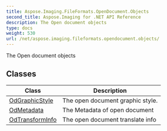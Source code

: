 ```yaml
---
title: Aspose.Imaging.FileFormats.OpenDocument.Objects
second_title: Aspose.Imaging for .NET API Reference
description: The Open document objects
type: docs
weight: 530
url: /net/aspose.imaging.fileformats.opendocument.objects/
---
```

The Open document objects

## Classes

| Class | Description |
| --- | --- |
| [OdGraphicStyle](./odgraphicstyle/) | The open document graphic style. |
| [OdMetadata](./odmetadata/) | The Metadata of open document |
| [OdTransformInfo](./odtransforminfo/) | The open document translate info |


